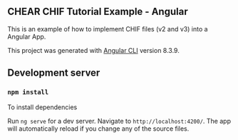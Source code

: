 ## CHEAR CHIF Tutorial Example - Angular

This is an example of how to implement CHIF files (v2 and v3) into a Angular App.

This project was generated with [Angular CLI](https://github.com/angular/angular-cli) version 8.3.9.

## Development server

### `npm install` 

To install dependencies

Run `ng serve` for a dev server. Navigate to `http://localhost:4200/`. The app will automatically reload if you change any of the source files.


